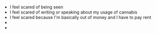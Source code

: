 - I feel scared of being seen
- I feel scared of writing or speaking about my usage of cannabis
- I feel scared because I'm basically out of money and I have to pay rent
-
-